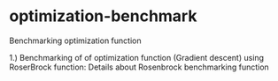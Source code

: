 # optimization-benchmark
Benchmarking optimization function

1.) Benchmarking of of optimization function (Gradient descent) using RoserBrock function:
Details about Rosenbrock benchmarking function
